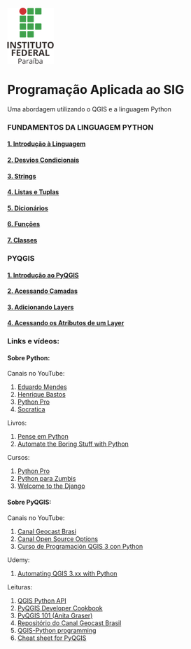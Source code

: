 ![ifpb](.pastes/ifpb.png)


# Programação Aplicada ao SIG
Uma abordagem utilizando o QGIS e a linguagem Python

### FUNDAMENTOS DA LINGUAGEM PYTHON

#### [1. Introdução à Linguagem][a]
#### [2. Desvios Condicionais][b]
#### [3. Strings][c]
#### [4. Listas e Tuplas][d]
#### [5. Dicionários][e]
#### [6. Funções][f]
#### [7. Classes][g]

### PYQGIS

#### [1. Introdução ao PyQGIS][1]
#### [2. Acessando Camadas][2]
#### [3. Adicionando Layers][3]
#### [4. Acessando os Atributos de um Layer][4]


### Links e vídeos:

#### Sobre Python:
Canais no YouTube:
1. [Eduardo Mendes](https://www.youtube.com/channel/UCAaKeg-BocRqphErdtIUFFw)
2. [Henrique Bastos](https://www.youtube.com/user/henriquebastosnet)
3. [Python Pro](https://www.youtube.com/user/renzonuccitelli)
4. [Socratica](https://www.youtube.com/user/SocraticaStudios)

Livros:
1. [Pense em Python](https://penseallen.github.io/PensePython2e/)
2. [Automate the Boring Stuff with Python](http://automatetheboringstuff.com/)

Cursos:
1. [Python Pro](https://www.python.pro.br/)
2. [Python para Zumbis](https://www.pycursos.com/python-para-zumbis/)
3. [Welcome to the Django](https://henriquebastos.net/produtos/welcome-to-the-django/)

#### Sobre PyQGIS:

Canais no YouTube:

1. [Canal Geocast Brasi](https://www.youtube.com/channel/UCLAeX4dyujMoy4xqHvxSDpQ/featured)
2. [Canal Open Source Options](https://www.youtube.com/channel/UCOSeGDrlScCNgBcN5C8nTEw)
3. [Curso de Programación QGIS 3 con Python](https://www.youtube.com/user/UPM/search?query=pyqgis)

Udemy:

1. [Automating QGIS 3.xx with Python](https://www.udemy.com/course/automating-qgis-3xx-with-python/)

Leituras:

1. [QGIS Python API](https://qgis.org/pyqgis/master/)
2. [PyQGIS Developer Cookbook](https://docs.qgis.org/testing/en/docs/pyqgis_developer_cookbook/)
3. [PyQGIS 101 (Anita Graser)](https://anitagraser.com/pyqgis-101-introduction-to-qgis-python-programming-for-non-programmers/)
4. [Repositório do Canal Geocast Brasil](https://gitlab.com/geocastbrasil/livepyqgis)
5. [QGIS-Python programming](https://github.com/volaya/qgis-python-course)
6. [Cheat sheet for PyQGIS](https://docs.qgis.org/testing/en/docs/pyqgis_developer_cookbook/cheat_sheet.html)


[a]:1-introducao-a-linguagem.md
[b]:2-desvios-condicionais.md
[c]:3-strings.md
[d]:4-listas.md
[e]:5-dicionarios.md
[f]:6-funcoes.md
[g]:7-classes.md

[1]:1-introducao-ao-pyqgis.md
[2]:2-acessando-camadas.md
[3]:3-adicionando-layers.md
[4]:4-acessando-os-atributos-de-um-layer.md




